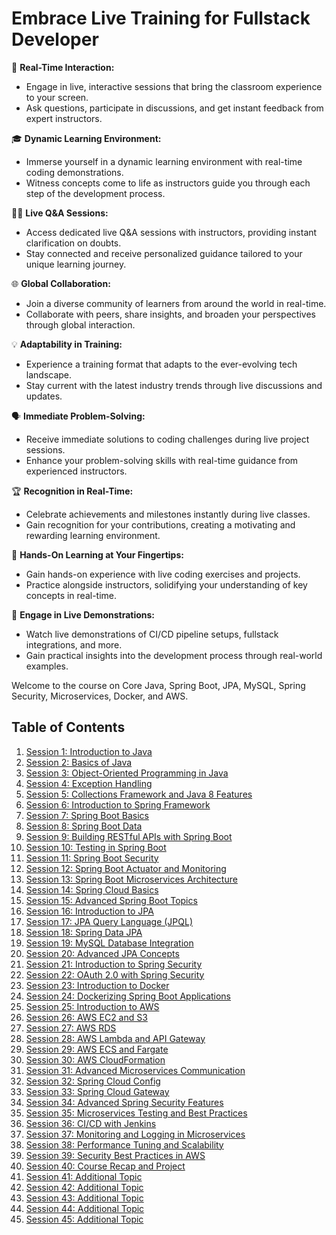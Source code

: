 # Embrace Live Training for Fullstack Developer

🔴 **Real-Time Interaction:**
   - Engage in live, interactive sessions that bring the classroom experience to your screen.
   - Ask questions, participate in discussions, and get instant feedback from expert instructors.

🎓 **Dynamic Learning Environment:**
   - Immerse yourself in a dynamic learning environment with real-time coding demonstrations.
   - Witness concepts come to life as instructors guide you through each step of the development process.

👩‍🏫 **Live Q&A Sessions:**
   - Access dedicated live Q&A sessions with instructors, providing instant clarification on doubts.
   - Stay connected and receive personalized guidance tailored to your unique learning journey.

🌐 **Global Collaboration:**
   - Join a diverse community of learners from around the world in real-time.
   - Collaborate with peers, share insights, and broaden your perspectives through global interaction.

💡 **Adaptability in Training:**
   - Experience a training format that adapts to the ever-evolving tech landscape.
   - Stay current with the latest industry trends through live discussions and updates.

🗣️ **Immediate Problem-Solving:**
   - Receive immediate solutions to coding challenges during live project sessions.
   - Enhance your problem-solving skills with real-time guidance from experienced instructors.

🏆 **Recognition in Real-Time:**
   - Celebrate achievements and milestones instantly during live classes.
   - Gain recognition for your contributions, creating a motivating and rewarding learning environment.

🚀 **Hands-On Learning at Your Fingertips:**
   - Gain hands-on experience with live coding exercises and projects.
   - Practice alongside instructors, solidifying your understanding of key concepts in real-time.

🌟 **Engage in Live Demonstrations:**
   - Watch live demonstrations of CI/CD pipeline setups, fullstack integrations, and more.
   - Gain practical insights into the development process through real-world examples.



Welcome to the course on Core Java, Spring Boot, JPA, MySQL, Spring Security, Microservices, Docker, and AWS.

## Table of Contents

1. [Session 1: Introduction to Java](sessions/session-01/)
2. [Session 2: Basics of Java](sessions/session-02/)
3. [Session 3: Object-Oriented Programming in Java](sessions/session-03/)
4. [Session 4: Exception Handling](sessions/session-04/)
5. [Session 5: Collections Framework and Java 8 Features](sessions/session-05/)
6. [Session 6: Introduction to Spring Framework](sessions/session-06/)
7. [Session 7: Spring Boot Basics](sessions/session-07/)
8. [Session 8: Spring Boot Data](sessions/session-08/)
9. [Session 9: Building RESTful APIs with Spring Boot](sessions/session-09/)
10. [Session 10: Testing in Spring Boot](sessions/session-10/)
11. [Session 11: Spring Boot Security](sessions/session-11/)
12. [Session 12: Spring Boot Actuator and Monitoring](sessions/session-12/)
13. [Session 13: Spring Boot Microservices Architecture](sessions/session-13/)
14. [Session 14: Spring Cloud Basics](sessions/session-14/)
15. [Session 15: Advanced Spring Boot Topics](sessions/session-15/)
16. [Session 16: Introduction to JPA](sessions/session-16/)
17. [Session 17: JPA Query Language (JPQL)](sessions/session-17/)
18. [Session 18: Spring Data JPA](sessions/session-18/)
19. [Session 19: MySQL Database Integration](sessions/session-19/)
20. [Session 20: Advanced JPA Concepts](sessions/session-20/)
21. [Session 21: Introduction to Spring Security](sessions/session-21/)
22. [Session 22: OAuth 2.0 with Spring Security](sessions/session-22/)
23. [Session 23: Introduction to Docker](sessions/session-23/)
24. [Session 24: Dockerizing Spring Boot Applications](sessions/session-24/)
25. [Session 25: Introduction to AWS](sessions/session-25/)
26. [Session 26: AWS EC2 and S3](sessions/session-26/)
27. [Session 27: AWS RDS](sessions/session-27/)
28. [Session 28: AWS Lambda and API Gateway](sessions/session-28/)
29. [Session 29: AWS ECS and Fargate](sessions/session-29/)
30. [Session 30: AWS CloudFormation](sessions/session-30/)
31. [Session 31: Advanced Microservices Communication](sessions/session-31/)
32. [Session 32: Spring Cloud Config](sessions/session-32/)
33. [Session 33: Spring Cloud Gateway](sessions/session-33/)
34. [Session 34: Advanced Spring Security Features](sessions/session-34/)
35. [Session 35: Microservices Testing and Best Practices](sessions/session-35/)
36. [Session 36: CI/CD with Jenkins](sessions/session-36/)
37. [Session 37: Monitoring and Logging in Microservices](sessions/session-37/)
38. [Session 38: Performance Tuning and Scalability](sessions/session-38/)
39. [Session 39: Security Best Practices in AWS](sessions/session-39/)
40. [Session 40: Course Recap and Project](sessions/session-40/)
41. [Session 41: Additional Topic](sessions/session-41/)
42. [Session 42: Additional Topic](sessions/session-42/)
43. [Session 43: Additional Topic](sessions/session-43/)
44. [Session 44: Additional Topic](sessions/session-44/)
45. [Session 45: Additional Topic](sessions/session-45/)
